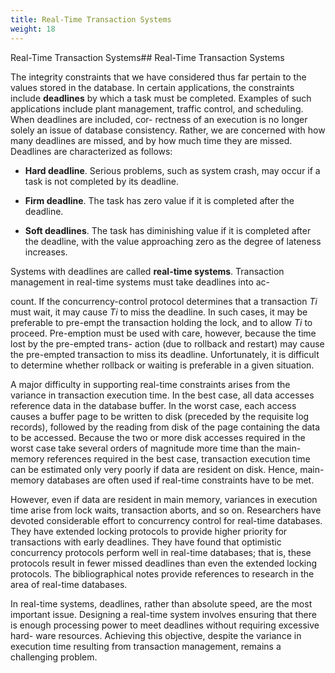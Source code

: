 ```yaml
---
title: Real-Time Transaction Systems
weight: 18
---
```


Real-Time Transaction Systems## Real-Time Transaction Systems

The integrity constraints that we have considered thus far pertain to the values stored in the database. In certain applications, the constraints include **deadlines** by which a task must be completed. Examples of such applications include plant management, traffic control, and scheduling. When deadlines are included, cor- rectness of an execution is no longer solely an issue of database consistency. Rather, we are concerned with how many deadlines are missed, and by how much time they are missed. Deadlines are characterized as follows:

- **Hard deadline**. Serious problems, such as system crash, may occur if a task is not completed by its deadline.

- **Firm deadline**. The task has zero value if it is completed after the deadline.

- **Soft deadlines**. The task has diminishing value if it is completed after the deadline, with the value approaching zero as the degree of lateness increases.

Systems with deadlines are called **real-time systems**. Transaction management in real-time systems must take deadlines into ac-

count. If the concurrency-control protocol determines that a transaction _Ti_ must wait, it may cause _Ti_ to miss the deadline. In such cases, it may be preferable to pre-empt the transaction holding the lock, and to allow _Ti_ to proceed. Pre-emption must be used with care, however, because the time lost by the pre-empted trans- action (due to rollback and restart) may cause the pre-empted transaction to miss its deadline. Unfortunately, it is difficult to determine whether rollback or waiting is preferable in a given situation.

A major difficulty in supporting real-time constraints arises from the variance in transaction execution time. In the best case, all data accesses reference data in the database buffer. In the worst case, each access causes a buffer page to be written to disk (preceded by the requisite log records), followed by the reading from disk of the page containing the data to be accessed. Because the two or more disk accesses required in the worst case take several orders of magnitude more time than the main-memory references required in the best case, transaction execution time can be estimated only very poorly if data are resident on disk. Hence, main-memory databases are often used if real-time constraints have to be met.

However, even if data are resident in main memory, variances in execution time arise from lock waits, transaction aborts, and so on. Researchers have devoted considerable effort to concurrency control for real-time databases. They have extended locking protocols to provide higher priority for transactions with early deadlines. They have found that optimistic concurrency protocols perform well in real-time databases; that is, these protocols result in fewer missed deadlines than even the extended locking protocols. The bibliographical notes provide references to research in the area of real-time databases.

In real-time systems, deadlines, rather than absolute speed, are the most important issue. Designing a real-time system involves ensuring that there is enough processing power to meet deadlines without requiring excessive hard- ware resources. Achieving this objective, despite the variance in execution time resulting from transaction management, remains a challenging problem.

